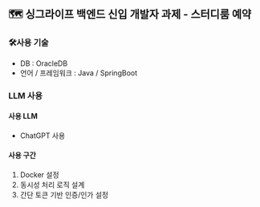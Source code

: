## 🗺️ 싱그라이프 백엔드 신입 개발자 과제 - 스터디룸 예약

### 🛠️사용 기술
- DB : OracleDB
- 언어 / 프레임워크 : Java / SpringBoot

### LLM 사용
#### 사용 LLM 
- ChatGPT 사용
#### 사용 구간
1) Docker 설정
2) 동시성 처리 로직 설계
3) 간단 토큰 기반 인증/인가 설정

